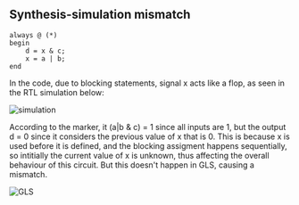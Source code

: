 ## Synthesis-simulation mismatch

```
always @ (*)
begin
	d = x & c;
	x = a | b;
end
```

In the code, due to blocking statements, signal x acts like a flop, as seen in the RTL simulation below:

![simulation](/images/bcaveat_sim.png)

According to the marker, it (a|b & c) = 1 since all inputs are 1, but the output d = 0 since it considers the previous value of x that is 0. This is because x is used before it is defined, and the blocking assigment happens sequentially, so intitially the current value of x is unknown, thus affecting the overall behaviour of this circuit.
But this doesn't happen in GLS, causing a mismatch.

![GLS](/images/bcaveat_gls.png)
